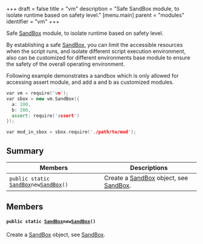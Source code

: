 +++
draft = false
title = "vm"
description = "Safe SandBox module, to isolate runtime based on safety level."
[menu.main]
parent = "modules"
identifier = "vm"
+++

Safe [SandBox](#d5/dd4/interfaceSandBox) module, to isolate runtime based on safety level.

By establishing a safe [SandBox](#d5/dd4/interfaceSandBox), you can limit the accessible resources when the script runs, and isolate different script execution environment, also can be customized for different environments base module to ensure the safety of the overall operating environment.

Following example demonstrates a sandbox which is only allowed for accessing assert module, and add a and b as customized modules. 
```cpp
var vm = require('vm');
var sbox = new vm.SandBox({
  a: 100,
  b: 200,
  assert: require('assert')
});

var mod_in_sbox = sbox.require('./path/to/mod');
```

## Summary

 Members                        | Descriptions                                
--------------------------------|---------------------------------------------
`public static `[`SandBox`](#d5/dd4/interfaceSandBox)` new `[`SandBox`](#d8/d89/namespacevm_1a8e842bfbf905fcd1ef830b1074f59a34)`()`            | Create a [SandBox](#d5/dd4/interfaceSandBox) object, see [SandBox](#d5/dd4/interfaceSandBox).

## Members

#### `public static `[`SandBox`](#d5/dd4/interfaceSandBox)` new `[`SandBox`](#d8/d89/namespacevm_1a8e842bfbf905fcd1ef830b1074f59a34)`()` 

Create a [SandBox](#d5/dd4/interfaceSandBox) object, see [SandBox](#d5/dd4/interfaceSandBox).


